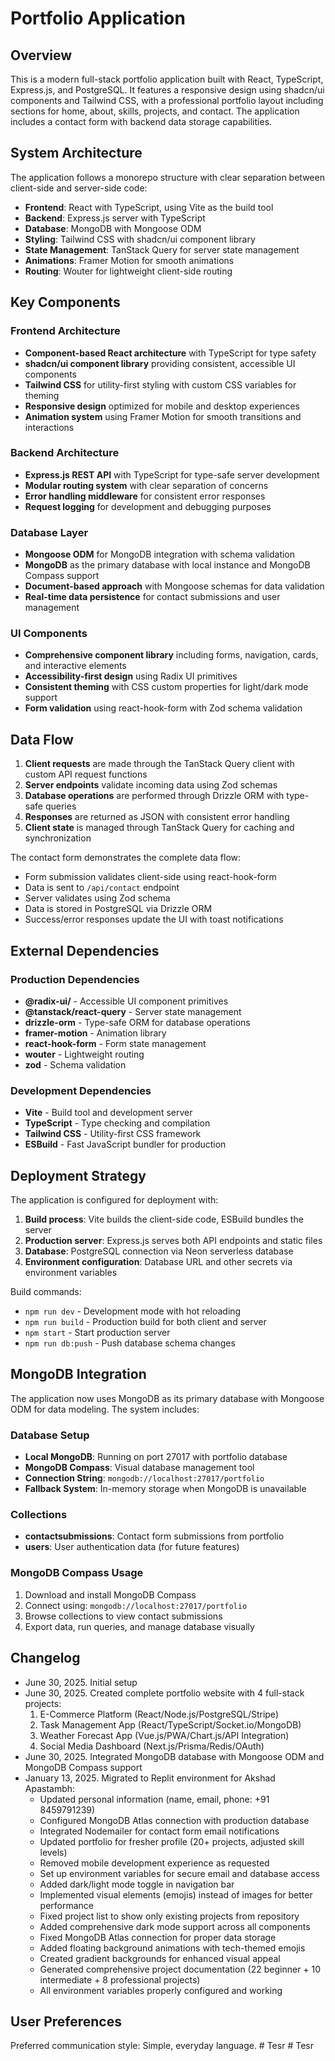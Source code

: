 # Portfolio Application

## Overview

This is a modern full-stack portfolio application built with React, TypeScript, Express.js, and PostgreSQL. It features a responsive design using shadcn/ui components and Tailwind CSS, with a professional portfolio layout including sections for home, about, skills, projects, and contact. The application includes a contact form with backend data storage capabilities.

## System Architecture

The application follows a monorepo structure with clear separation between client-side and server-side code:

- **Frontend**: React with TypeScript, using Vite as the build tool
- **Backend**: Express.js server with TypeScript
- **Database**: MongoDB with Mongoose ODM
- **Styling**: Tailwind CSS with shadcn/ui component library
- **State Management**: TanStack Query for server state management
- **Animations**: Framer Motion for smooth animations
- **Routing**: Wouter for lightweight client-side routing

## Key Components

### Frontend Architecture
- **Component-based React architecture** with TypeScript for type safety
- **shadcn/ui component library** providing consistent, accessible UI components
- **Tailwind CSS** for utility-first styling with custom CSS variables for theming
- **Responsive design** optimized for mobile and desktop experiences
- **Animation system** using Framer Motion for smooth transitions and interactions

### Backend Architecture
- **Express.js REST API** with TypeScript for type-safe server development
- **Modular routing system** with clear separation of concerns
- **Error handling middleware** for consistent error responses
- **Request logging** for development and debugging purposes

### Database Layer
- **Mongoose ODM** for MongoDB integration with schema validation
- **MongoDB** as the primary database with local instance and MongoDB Compass support
- **Document-based approach** with Mongoose schemas for data validation
- **Real-time data persistence** for contact submissions and user management

### UI Components
- **Comprehensive component library** including forms, navigation, cards, and interactive elements
- **Accessibility-first design** using Radix UI primitives
- **Consistent theming** with CSS custom properties for light/dark mode support
- **Form validation** using react-hook-form with Zod schema validation

## Data Flow

1. **Client requests** are made through the TanStack Query client with custom API request functions
2. **Server endpoints** validate incoming data using Zod schemas
3. **Database operations** are performed through Drizzle ORM with type-safe queries
4. **Responses** are returned as JSON with consistent error handling
5. **Client state** is managed through TanStack Query for caching and synchronization

The contact form demonstrates the complete data flow:
- Form submission validates client-side using react-hook-form
- Data is sent to `/api/contact` endpoint
- Server validates using Zod schema
- Data is stored in PostgreSQL via Drizzle ORM
- Success/error responses update the UI with toast notifications

## External Dependencies

### Production Dependencies
- **@radix-ui/** - Accessible UI component primitives
- **@tanstack/react-query** - Server state management
- **drizzle-orm** - Type-safe ORM for database operations
- **framer-motion** - Animation library
- **react-hook-form** - Form state management
- **wouter** - Lightweight routing
- **zod** - Schema validation

### Development Dependencies
- **Vite** - Build tool and development server
- **TypeScript** - Type checking and compilation
- **Tailwind CSS** - Utility-first CSS framework
- **ESBuild** - Fast JavaScript bundler for production

## Deployment Strategy

The application is configured for deployment with:

1. **Build process**: Vite builds the client-side code, ESBuild bundles the server
2. **Production server**: Express.js serves both API endpoints and static files
3. **Database**: PostgreSQL connection via Neon serverless database
4. **Environment configuration**: Database URL and other secrets via environment variables

Build commands:
- `npm run dev` - Development mode with hot reloading
- `npm run build` - Production build for both client and server
- `npm start` - Start production server
- `npm run db:push` - Push database schema changes

## MongoDB Integration

The application now uses MongoDB as its primary database with Mongoose ODM for data modeling. The system includes:

### Database Setup
- **Local MongoDB**: Running on port 27017 with portfolio database
- **MongoDB Compass**: Visual database management tool
- **Connection String**: `mongodb://localhost:27017/portfolio`
- **Fallback System**: In-memory storage when MongoDB is unavailable

### Collections
- **contactsubmissions**: Contact form submissions from portfolio
- **users**: User authentication data (for future features)

### MongoDB Compass Usage
1. Download and install MongoDB Compass
2. Connect using: `mongodb://localhost:27017/portfolio`
3. Browse collections to view contact submissions
4. Export data, run queries, and manage database visually

## Changelog
- June 30, 2025. Initial setup
- June 30, 2025. Created complete portfolio website with 4 full-stack projects:
  1. E-Commerce Platform (React/Node.js/PostgreSQL/Stripe)
  2. Task Management App (React/TypeScript/Socket.io/MongoDB)
  3. Weather Forecast App (Vue.js/PWA/Chart.js/API Integration)
  4. Social Media Dashboard (Next.js/Prisma/Redis/OAuth)
- June 30, 2025. Integrated MongoDB database with Mongoose ODM and MongoDB Compass support
- January 13, 2025. Migrated to Replit environment for Akshad Apastambh:
  - Updated personal information (name, email, phone: +91 8459791239)
  - Configured MongoDB Atlas connection with production database
  - Integrated Nodemailer for contact form email notifications
  - Updated portfolio for fresher profile (20+ projects, adjusted skill levels)
  - Removed mobile development experience as requested
  - Set up environment variables for secure email and database access
  - Added dark/light mode toggle in navigation bar
  - Implemented visual elements (emojis) instead of images for better performance
  - Fixed project list to show only existing projects from repository
  - Added comprehensive dark mode support across all components
  - Fixed MongoDB Atlas connection for proper data storage
  - Added floating background animations with tech-themed emojis
  - Created gradient backgrounds for enhanced visual appeal
  - Generated comprehensive project documentation (22 beginner + 10 intermediate + 8 professional projects)
  - All environment variables properly configured and working

## User Preferences

Preferred communication style: Simple, everyday language.
#   T e s r  
 #   T e s r  
 